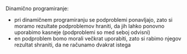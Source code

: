 Dinamično programiranje:
- pri dinamičnem programiranju se podproblemi ponavljajo, zato si moramo rezultate podproblemov hraniti, da jih lahko ponovno uporabimo kasneje (podproblemi so med seboj odvisni)
- en podproblem bomo morali večkrat uporabiti, zato si rabimo njegov rezultat shraniti, da ne računamo dvakrat istega